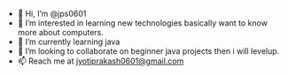 - 👋 Hi, I’m @jps0601
- 👀 I’m interested in learning new technologies basically want to know more about computers.
- 🌱 I’m currently learning java
- 💞️ I’m looking to collaborate on beginner java projects then i will levelup.
- 📫 Reach me at jyotiprakash0601@gmail.com

<!---
jps0601/jps0601 is a ✨ special ✨ repository because its `README.md` (this file) appears on your GitHub profile.
You can click the Preview link to take a look at your changes.
--->
